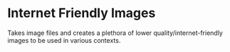 # Internet Friendly Images

Takes image files and creates a plethora of lower quality/internet-friendly images to be used in various contexts.